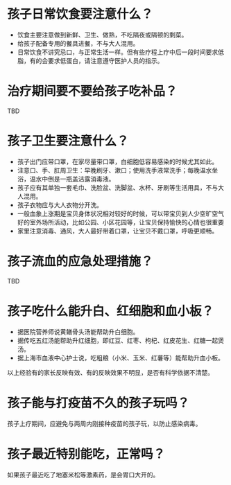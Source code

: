 # 孩子日常饮食要注意什么？
- 饮食主要注意做到新鲜、卫生、做熟，不吃隔夜或隔顿的剩菜。
- 给孩子配备专用的餐具进餐，不与大人混用。
- 日常饮食不讲究忌口，与正常生活一样。但有些疗程上疗中后一段时间要求低脂，有的会要求低蛋白，请注意遵守医护人员的指示。


#	治疗期间要不要给孩子吃补品？
TBD

# 孩子卫生要注意什么？
- 孩子出门应带口罩，在家尽量带口罩，白细胞低容易感染的时候尤其如此。
- 注意口、手、肛周卫生：早晚刷牙、漱口；使用洗手液常洗手；每晚温水坐浴，温水中倒是一瓶盖洁露消毒液。
- 孩子应有其单独一套毛巾、洗脸盆、洗脚盆、水杯、牙刷等生活用具，不与大人混用。
- 孩子衣物应与大人衣物分开洗。
- 一般血象上涨期是宝贝身体状况相对较好的时候，可以带宝贝到人少空旷空气好的室外场所活动，比如公园、小区花园等，让宝贝保持愉快的心情也很重要
- 家里注意消毒、通风，大人最好带着口罩，让宝贝不戴口罩，呼吸更顺畅。

# 孩子流血的应急处理措施？
TBD

# 孩子吃什么能升白、红细胞和血小板？
- 据医院营养师说黄鳝骨头汤能帮助升白细胞。
- 据传吃五红汤能帮助升红细胞，即红豆、红枣、枸杞、红皮花生、红糖一起煲汤。
- 据上海市血液中心护士说，吃粗粮（小米、玉米、红薯等）能帮助升血小板。

以上经验有的家长反映有效、有的反映效果不明显，是否有科学依据不清楚。

# 孩子能与打疫苗不久的孩子玩吗？
孩子上疗期间，应避免与两周内刚接种疫苗的孩子玩，以防止感染病毒。

# 孩子最近特别能吃，正常吗？
如果孩子最近吃了地塞米松等激素药，是会胃口大开的。
